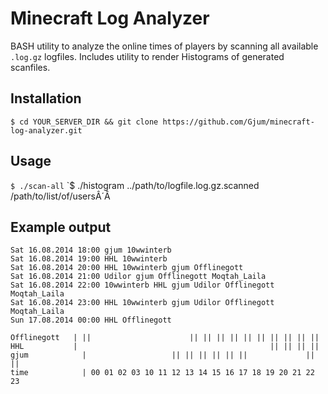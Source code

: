 Minecraft Log Analyzer
======================

BASH utility to analyze the online times of players by scanning all available `.log.gz` logfiles.
Includes utility to render Histograms of generated scanfiles.

Installation
------------

`$ cd YOUR_SERVER_DIR && git clone https://github.com/Gjum/minecraft-log-analyzer.git`

Usage
-----

`$ ./scan-all`
`$ ./histogram ../path/to/logfile.log.gz.scanned /path/to/list/of/usersÂ´Â

Example output
--------------

```
Sat 16.08.2014 18:00 gjum 10wwinterb
Sat 16.08.2014 19:00 HHL 10wwinterb
Sat 16.08.2014 20:00 HHL 10wwinterb gjum Offlinegott
Sat 16.08.2014 21:00 Udilor gjum Offlinegott Moqtah_Laila
Sat 16.08.2014 22:00 10wwinterb HHL gjum Udilor Offlinegott Moqtah_Laila
Sat 16.08.2014 23:00 HHL 10wwinterb gjum Udilor Offlinegott Moqtah_Laila
Sun 17.08.2014 00:00 HHL Offlinegott
```

```
Offlinegott	  | ||                      || || || || || || || || || ||
HHL           |                                           || || || ||
gjum	    	|                   || || || || || ||             || ||
time	    	| 00 01 02 03 10 11 12 13 14 15 16 17 18 19 20 21 22 23
```
